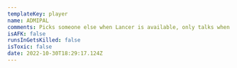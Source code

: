 ```yaml
---
templateKey: player
name: ADMIPAL
comments: Picks someone else when Lancer is available, only talks when rounds are over
isAFK: false
runsInGetsKilled: false
isToxic: false
date: 2022-10-30T18:29:17.124Z
---
```

